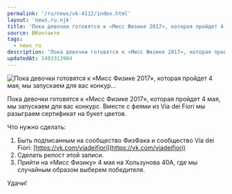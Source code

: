 ```yaml
---
permalink: '/ru/news/vk-4112/index.html'
layout: 'news.ru.njk'
title: 'Пока девочки готовятся к «Мисс Физике 2017», которая пройдет 4 мая, мы запускаем для вас конкур'
source: ВКонтакте
tags:
  - news_ru
description: 'Пока девочки готовятся к «Мисс Физике 2017», которая пройдет 4 мая, мы запускаем для вас конкур…'
updatedAt: 1493313904
---
```

![Пока девочки готовятся к «Мисс Физике 2017», которая пройдет 4 мая, мы запускаем для вас конкур…](https://sun9-18.userapi.com/impf/jWldfaHuE9xxggsaQRuKyKh1ba9LxZCUeQ_jpg/2Rk9cUqlBW8.jpg?size=1280x720&quality=96&sign=859899e54bfbf6eba802f75738fa5f2d&c_uniq_tag=sxQZi8kUl-2XqSBTh9P_G_C7Yxzwq5lUQZvKcedqYko&type=album)

Пока девочки готовятся к «Мисс Физике 2017», которая пройдет 4 мая, мы запускаем для вас конкурс. Вместе с феями из Via dei Fiori мы разыграем сертификат на букет цветов.

Что нужно сделать:
1. Быть подписанным на сообщество ФизФака и сообщество Via dei Fiori: [https://vk.com/viadeifiori](https://vk.com/viadeifiori)
2. Сделать репост этой записи.
3. Прийти на «Мисс Физику» 4 мая на Хользунова 40А, где мы случайным образом выберем победителя.

Удачи!
